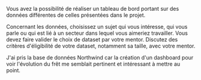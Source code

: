 Vous avez la possibilité de réaliser un tableau de bord portant sur des données différentes de celles présentées dans le projet. 

Concernant les données, choisissez un sujet qui vous intéresse, qui vous parle ou qui est lié à un secteur dans lequel vous aimeriez travailler. 
Vous devez faire valider le choix de dataset par votre mentor. Discutez des critères d'éligibilité de votre dataset, notamment sa taille, avec votre mentor.

J'ai pris la base de données Northwind car la création d'un dashboard pour voir l'évolution du frêt me semblait pertinent et intéressant à mettre au point.
